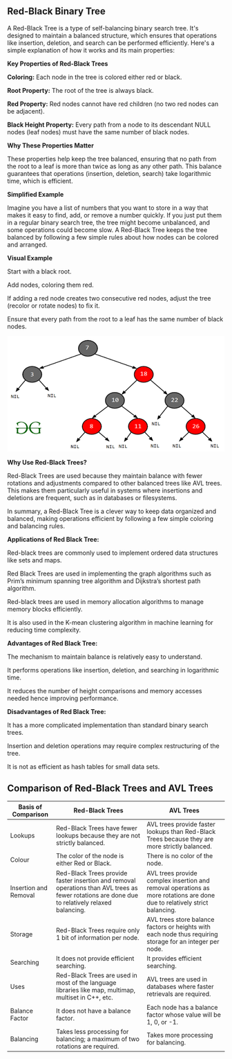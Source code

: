 ## Red-Black Binary Tree

A Red-Black Tree is a type of self-balancing binary search tree. It's designed to maintain a balanced structure, which ensures that operations like insertion, deletion, and search can be performed efficiently. Here's a simple explanation of how it works and its main properties:

**Key Properties of Red-Black Trees**

**Coloring:** Each node in the tree is colored either red or black.

**Root Property:** The root of the tree is always black.

**Red Property:** Red nodes cannot have red children (no two red nodes can be adjacent).

**Black Height Property:** Every path from a node to its descendant NULL nodes (leaf nodes) must have the same number of black nodes.

**Why These Properties Matter**

These properties help keep the tree balanced, ensuring that no path from the root to a leaf is more than twice as long as any other path. This balance guarantees that operations (insertion, deletion, search) take logarithmic time, which is efficient.

**Simplified Example**

Imagine you have a list of numbers that you want to store in a way that makes it easy to find, add, or remove a number quickly. If you just put them in a regular binary search tree, the tree might become unbalanced, and some operations could become slow. A Red-Black Tree keeps the tree balanced by following a few simple rules about how nodes can be colored and arranged.

**Visual Example**

Start with a black root.

Add nodes, coloring them red.

If adding a red node creates two consecutive red nodes, adjust the tree (recolor or rotate nodes) to fix it.

Ensure that every path from the root to a leaf has the same number of black nodes.

![Red-Black-Binary-Tree](images/red-black-tree.png)

**Why Use Red-Black Trees?**

Red-Black Trees are used because they maintain balance with fewer rotations and adjustments compared to other balanced trees like AVL trees. This makes them particularly useful in systems where insertions and deletions are frequent, such as in databases or filesystems.

In summary, a Red-Black Tree is a clever way to keep data organized and balanced, making operations efficient by following a few simple coloring and balancing rules.

**Applications of Red Black Tree:**

Red-black trees are commonly used to implement ordered data structures like sets and maps.

Red Black Trees are used in implementing the graph algorithms such as Prim’s minimum spanning tree algorithm and Dijkstra’s shortest path algorithm.

Red-black trees are used in memory allocation algorithms to manage memory blocks efficiently.

 It is also used in the K-mean clustering algorithm in machine learning for reducing time complexity.

**Advantages of Red Black Tree:**

The mechanism to maintain balance is relatively easy to understand.

It performs operations like insertion, deletion, and searching in logarithmic time.

It reduces the number of height comparisons and memory accesses needed hence improving performance.

**Disadvantages of Red Black Tree:**

It has a more complicated implementation than standard binary search trees.

Insertion and deletion operations may require complex restructuring of the tree.

It is not as efficient as hash tables for small data sets.

## Comparison of Red-Black Trees and AVL Trees

| Basis of Comparison     | Red-Black Trees                                                                                  | AVL Trees                                                                                     |
|-------------------------|--------------------------------------------------------------------------------------------------|-----------------------------------------------------------------------------------------------|
| Lookups                 | Red-Black Trees have fewer lookups because they are not strictly balanced.                       | AVL trees provide faster lookups than Red-Black Trees because they are more strictly balanced.|
| Colour                  | The color of the node is either Red or Black.                                                    | There is no color of the node.                                                                |
| Insertion and Removal   | Red-Black Trees provide faster insertion and removal operations than AVL trees as fewer rotations are done due to relatively relaxed balancing. | AVL trees provide complex insertion and removal operations as more rotations are done due to relatively strict balancing. |
| Storage                 | Red-Black Trees require only 1 bit of information per node.                                      | AVL trees store balance factors or heights with each node thus requiring storage for an integer per node. |
| Searching               | It does not provide efficient searching.                                                         | It provides efficient searching.                                                              |
| Uses                    | Red-Black Trees are used in most of the language libraries like map, multimap, multiset in C++, etc. | AVL trees are used in databases where faster retrievals are required.                         |
| Balance Factor          | It does not have a balance factor.                                                               | Each node has a balance factor whose value will be 1, 0, or -1.                               |
| Balancing               | Takes less processing for balancing; a maximum of two rotations are required.                    | Takes more processing for balancing.                                                          |
